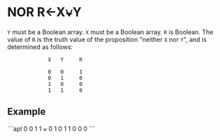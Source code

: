<div style="display: none;">
  ⍱
</div>






<h1 class="heading"><span class="name">NOR</span> <span class="command">R←X⍱Y</span></h1>



`Y` must be a Boolean array. `X` must be a Boolean array. `R` is Boolean. The value of `R` is the truth value of the proposition "neither `X` nor `Y`", and is determined as follows:
```apl
             X   Y     R
      
             0   0     1
             0   1     0
             1   0     0
             1   1     0
```

<h2 class="example">Example</h2>
```apl
      0 0 1 1 ⍱ 0 1 0 1
1 0 0 0
```




